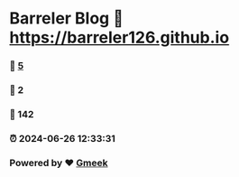 # Barreler Blog :link: https://barreler126.github.io 
### :page_facing_up: [5](https://barreler126.github.io/tag.html) 
### :speech_balloon: 2 
### :hibiscus: 142 
### :alarm_clock: 2024-06-26 12:33:31 
### Powered by :heart: [Gmeek](https://github.com/Meekdai/Gmeek)
